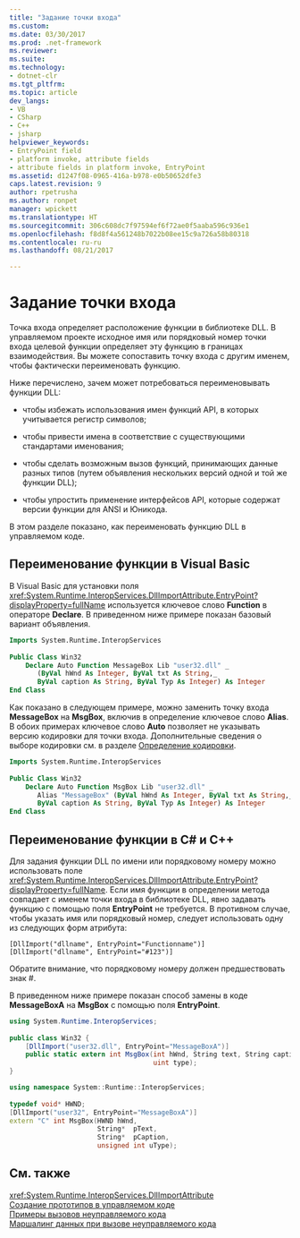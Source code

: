 ```yaml
---
title: "Задание точки входа"
ms.custom: 
ms.date: 03/30/2017
ms.prod: .net-framework
ms.reviewer: 
ms.suite: 
ms.technology:
- dotnet-clr
ms.tgt_pltfrm: 
ms.topic: article
dev_langs:
- VB
- CSharp
- C++
- jsharp
helpviewer_keywords:
- EntryPoint field
- platform invoke, attribute fields
- attribute fields in platform invoke, EntryPoint
ms.assetid: d1247f08-0965-416a-b978-e0b50652dfe3
caps.latest.revision: 9
author: rpetrusha
ms.author: ronpet
manager: wpickett
ms.translationtype: HT
ms.sourcegitcommit: 306c608dc7f97594ef6f72ae0f5aaba596c936e1
ms.openlocfilehash: f8d8f4a561248b7022b08ee15c9a726a58b80318
ms.contentlocale: ru-ru
ms.lasthandoff: 08/21/2017

---
```

# <a name="specifying-an-entry-point"></a>Задание точки входа
Точка входа определяет расположение функции в библиотеке DLL. В управляемом проекте исходное имя или порядковый номер точки входа целевой функции определяет эту функцию в границах взаимодействия. Вы можете сопоставить точку входа с другим именем, чтобы фактически переименовать функцию.  
  
 Ниже перечислено, зачем может потребоваться переименовывать функции DLL:  
  
-   чтобы избежать использования имен функций API, в которых учитывается регистр символов;  
  
-   чтобы привести имена в соответствие с существующими стандартами именования;  
  
-   чтобы сделать возможным вызов функций, принимающих данные разных типов (путем объявления нескольких версий одной и той же функции DLL);  
  
-   чтобы упростить применение интерфейсов API, которые содержат версии функции для ANSI и Юникода.  
  
 В этом разделе показано, как переименовать функцию DLL в управляемом коде.  
  
## <a name="renaming-a-function-in-visual-basic"></a>Переименование функции в Visual Basic  
 В Visual Basic для установки поля <xref:System.Runtime.InteropServices.DllImportAttribute.EntryPoint?displayProperty=fullName> используется ключевое слово **Function** в операторе **Declare**. В приведенном ниже примере показан базовый вариант объявления.  
  
```vb  
Imports System.Runtime.InteropServices  
  
Public Class Win32  
    Declare Auto Function MessageBox Lib "user32.dll" _  
       (ByVal hWnd As Integer, ByVal txt As String,_  
       ByVal caption As String, ByVal Typ As Integer) As Integer  
End Class  
```  
  
 Как показано в следующем примере, можно заменить точку входа **MessageBox** на **MsgBox**, включив в определение ключевое слово **Alias**. В обоих примерах ключевое слово **Auto** позволяет не указывать версию кодировки для точки входа. Дополнительные сведения о выборе кодировки см. в разделе [Определение кодировки](../../../docs/framework/interop/specifying-a-character-set.md).  
  
```vb  
Imports System.Runtime.InteropServices  
  
Public Class Win32  
    Declare Auto Function MsgBox Lib "user32.dll" _  
       Alias "MessageBox" (ByVal hWnd As Integer, ByVal txt As String,_  
       ByVal caption As String, ByVal Typ As Integer) As Integer  
End Class  
```  
  
## <a name="renaming-a-function-in-c-and-c"></a>Переименование функции в C# и C++  
 Для задания функции DLL по имени или порядковому номеру можно использовать поле <xref:System.Runtime.InteropServices.DllImportAttribute.EntryPoint?displayProperty=fullName>. Если имя функции в определении метода совпадает с именем точки входа в библиотеке DLL, явно задавать функцию с помощью поля **EntryPoint** не требуется. В противном случае, чтобы указать имя или порядковый номер, следует использовать одну из следующих форм атрибута:  
  
```  
[DllImport("dllname", EntryPoint="Functionname")]  
[DllImport("dllname", EntryPoint="#123")]  
```  
  
 Обратите внимание, что порядковому номеру должен предшествовать знак #.  
  
 В приведенном ниже примере показан способ замены в коде **MessageBoxA** на **MsgBox** с помощью поля **EntryPoint**.  
  
```csharp  
using System.Runtime.InteropServices;  
  
public class Win32 {  
    [DllImport("user32.dll", EntryPoint="MessageBoxA")]  
    public static extern int MsgBox(int hWnd, String text, String caption,  
                                    uint type);  
}  
```  
  
```cpp  
using namespace System::Runtime::InteropServices;  
  
typedef void* HWND;  
[DllImport("user32", EntryPoint="MessageBoxA")]  
extern "C" int MsgBox(HWND hWnd,  
                      String*  pText,  
                      String*  pCaption,  
                      unsigned int uType);  
```  
  
## <a name="see-also"></a>См. также  
 <xref:System.Runtime.InteropServices.DllImportAttribute>   
 [Создание прототипов в управляемом коде](../../../docs/framework/interop/creating-prototypes-in-managed-code.md)   
 [Примеры вызовов неуправляемого кода](../../../docs/framework/interop/platform-invoke-examples.md)   
 [Маршалинг данных при вызове неуправляемого кода](../../../docs/framework/interop/marshaling-data-with-platform-invoke.md)

